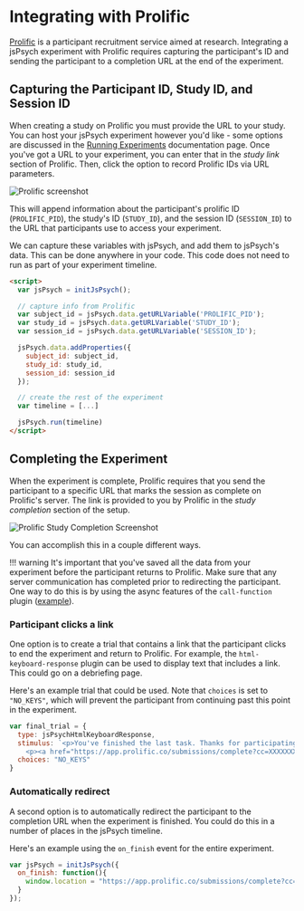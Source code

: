 # Integrating with Prolific

[Prolific](https://www.prolific.co/?ref=5JCXZPVU) is a participant recruitment service aimed at research. Integrating a jsPsych experiment with Prolific requires capturing the participant's ID and sending the participant to a completion URL at the end of the experiment.

## Capturing the Participant ID, Study ID, and Session ID

When creating a study on Prolific you must provide the URL to your study. You can host your jsPsych experiment however you'd like - some options are discussed in the [Running Experiments](running-experiments.md#hosting-the-experiment-and-saving-the-data) documentation page. Once you've got a URL to your experiment, you can enter that in the *study link* section of Prolific. Then, click the option to record Prolific IDs via URL parameters.

![Prolific screenshot](../img/prolific-study-link.png)

This will append information about the participant's prolific ID (`PROLIFIC_PID`), the study's ID (`STUDY_ID`), and the session ID (`SESSION_ID`) to the URL that participants use to access your experiment. 

We can capture these variables with jsPsych, and add them to jsPsych's data. This can be done anywhere in your code. This code does not need to run as part of your experiment timeline.

```html
<script>
  var jsPsych = initJsPsych();

  // capture info from Prolific
  var subject_id = jsPsych.data.getURLVariable('PROLIFIC_PID');
  var study_id = jsPsych.data.getURLVariable('STUDY_ID');
  var session_id = jsPsych.data.getURLVariable('SESSION_ID');

  jsPsych.data.addProperties({
    subject_id: subject_id,
    study_id: study_id,
    session_id: session_id
  });

  // create the rest of the experiment
  var timeline = [...]

  jsPsych.run(timeline)
</script>
```

## Completing the Experiment

When the experiment is complete, Prolific requires that you send the participant to a specific URL that marks the session as complete on Prolific's server. The link is provided to you by Prolific in the *study completion* section of the setup.

![Prolific Study Completion Screenshot](../img/prolific-study-completion.png)

You can accomplish this in a couple different ways.

!!! warning
    It's important that you've saved all the data from your experiment before the participant returns to Prolific. Make sure that any server communication has completed prior to redirecting the participant. One way to do this is by using the async features of the `call-function` plugin ([example](../plugins/call-function.md#async-example)).

### Participant clicks a link

One option is to create a trial that contains a link that the participant clicks to end the experiment and return to Prolific. For example, the `html-keyboard-response` plugin can be used to display text that includes a link. This could go on a debriefing page.

Here's an example trial that could be used. Note that `choices` is set to `"NO_KEYS"`, which will prevent the participant from continuing past this point in the experiment.

```js
var final_trial = {
  type: jsPsychHtmlKeyboardResponse,
  stimulus: `<p>You've finished the last task. Thanks for participating!</p>
    <p><a href="https://app.prolific.co/submissions/complete?cc=XXXXXXX">Click here to return to Prolific and complete the study</a>.</p>`,
  choices: "NO_KEYS"
}
```

### Automatically redirect

A second option is to automatically redirect the participant to the completion URL when the experiment is finished. You could do this in a number of places in the jsPsych timeline.

Here's an example using the `on_finish` event for the entire experiment.

```js
var jsPsych = initJsPsych({
  on_finish: function(){
    window.location = "https://app.prolific.co/submissions/complete?cc=XXXXXXX"
  }
});
```


